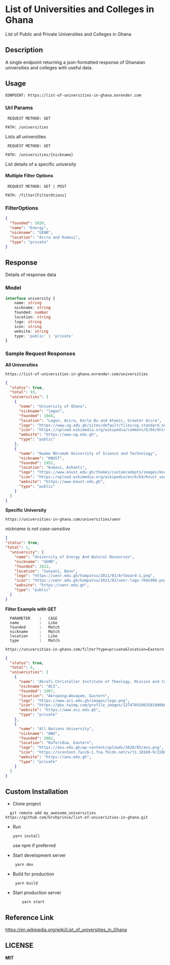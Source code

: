 # List of Universities and Colleges in Ghana

 List of Public and Private Universities and Colleges in Ghana

## Description
A single endpoint returning a json-formatted response of Ghanaian universities and colleges with useful data.

## Usage
 ```
 EDNPOINT: https://list-of-universities-in-ghana.onrender.com
```

### Url Params
```
 REQUEST METHOD: GET
 
PATH: /universities
```

Lists all universities

```
 REQUEST METHOD: GET
 
PATH: /universities/{nickname}
```
List details of a specific university


#### Multiple Filter Options 
```
 REQUEST METHOD: GET | POST
 
PATH: /filter[FilterOtions]
```

### FilterOptions

```json
{
  "founded": 2020,
  "name": "Energy", 
  "nickname": "UENR",
  "location": "Accra and Kumasi", 
  "type": "private"
}
```

## Response
Details of response data
### Model

```typescript
interface university {
    name: string
    nickname: string
    founded: number
    location: string
    logo: string
    icon: string
    website: string
    type: 'public' | 'private' 
}

```

### Sample Request Responses

**All Universities**

`https://list-of-universities-in-ghana.onrender.com/universities`

```json
{
  "status": true,
  "total": 93,
  "universities": [
    {
      "name": "University of Ghana",
      "nickname": "legon",
      "founded": 1948,
      "location": "Legon, Accra, Korle Bu and Atomic, Greater Accra",
      "logo": "https://www.ug.edu.gh/sites/default/files/ug_standard_new_sl_1.png",
      "icon": "https://upload.wikimedia.org/wikipedia/commons/6/64/University_of_Ghana.png",
      "website": "https://www.ug.edu.gh",
      "type": "public"
    },
    {
      "name": "Kwame Nkrumah University of Science and Technology",
      "nickname": "KNUST",
      "founded": 1952,
      "location": "Kumasi, Ashanti",
      "logo": "https://www.knust.edu.gh/themes/custom/adepts/images/knustlogo.png",
      "icon": "https://upload.wikimedia.org/wikipedia/en/b/b4/Knust_seal.jpg",
      "website": "https://www.knust.edu.gh",
      "type": "public"
    }
  ]
}
```

**Specific University**

`https://universities-in-ghana.com/universities/uenr`

*nickname is not case-sensitive*

```json
{
"status": true,
"total": 1,
  "university": {
    "name": "University of Energy And Natural Resources",
    "nickname": "UENR",
    "founded": 2012,
    "location": "Sunyani, Bono",
    "logo": "https://uenr.edu.gh/humputsu/2021/01/Artboard-1.png",
    "icon": "https://uenr.edu.gh/humputsu/2021/02/uenr-logo-768x998.png",
    "website": "https://uenr.edu.gh",
    "type": "public"
  }
}
```

**Filter Example with GET**
  
```text
  PARAMETER    :   CASE
  name         :   Like
  founded      :   Match
  nickname     :   Match
  location     :   Like
  type         :   Match

```
`https://universities-in-ghana.com/filter?type=private&location=Eastern`


```json
{
  "status": true,
  "total": 6,
  "universities": [
    {
      "name": "Akrofi-Christaller Institute of Theology, Mission and Culture",
      "nickname": "ACI",
      "founded": 1987,
      "location": "Akropong–Akuapem, Eastern",
      "logo": "https://www.aci.edu.gh/images/logo.png",
      "icon": "https://pbs.twimg.com/profile_images/1274705586358190086/38JCfxXB_400x400.jpg",
      "website": "https://www.aci.edu.gh",
      "type": "private"
    },
    {
      "name": "All Nations University",
      "nickname": "ANU",
      "founded": 2002,
      "location": "Koforidua, Eastern",
      "logo": "https://anu.edu.gh/wp-content/uploads/2020/05/anu.png",
      "icon": "https://scontent.facc6-1.fna.fbcdn.net/v/t1.18169-9/22089098_1490834080971136_4838459074268290462_n.png?_nc_cat=102&ccb=1-5&_nc_sid=09cbfe&_nc_eui2=AeFAWcYyI0EG9qzcmwh4UogvBSt70mx6THwFK3vSbHpMfDRqYLHmlNokdvEnms8-IbTa7xc2j5_s75nWBBhTe6jh&_nc_ohc=kpfUvqUimO8AX_dpbup&_nc_ht=scontent.facc6-1.fna&oh=00_AT80-frD9COgPB0fVf1s-cKy4cu7_-VuCDKRGQ8nilx0vg&oe=6291C4FC",
      "website": "https://anu.edu.gh",
      "type": "private"
    }
  ]
}
```

## Custom Installation

- Clone project

 ```shell script
   git remote add my_awesome_universities https://github.com/brvhprince/list-of-universities-in-ghana.git
   ``` 
- Run

    ```shell script
    yarn install
  ``` 

  use npm if preferred

- Start development server

   ```shell script
    yarn dev
  ``` 

- Build for production

    ```shell script
     yarn build
   ``` 

- Start production server

   ```shell script
       yarn start
     ``` 

## Reference Link
https://en.wikipedia.org/wiki/List_of_universities_in_Ghana

## LICENSE

**MIT**
